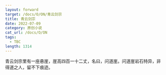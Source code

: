 ```yaml
---
layout: forward
target: /docs/O/ON/青云剑宗
title: 青云剑宗
date: 2022-07-09
category: 原创小说
cat_url: /docs/O/ON
tags: 
  - TBC
length: 1314
---
```


青云剑宗里有一座悬崖，崖高四百一十二丈，名曰，问道崖。问道崖岩石特异，非得道之人，留不下痕迹。
